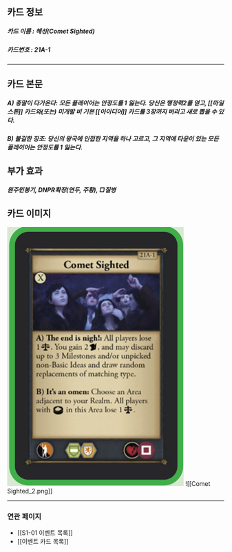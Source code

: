 ## 카드 정보
##### 카드 이름 : 혜성(Comet Sighted)
##### 카드번호 : 21A-1
---
## 카드 본문

##### A) 종말이 다가온다: 모든 플레이어는 안정도를 1 잃는다. 당신은 행정력2를 얻고, [[마일스톤]] 카드와(또는) 미개발 비 기본 [[아이디어]] 카드를 3장까지 버리고 새로 뽑을 수 있다.

##### B) 불길한 징조: 당신의 왕국에 인접한 지역을 하나 고르고, 그 지역에 타운이 있는 모든 플레이어는 안정도를 1 잃는다.

## 부가 효과
##### 원주민봉기, DNPR확장(연두, 주황), □질병

## 카드 이미지
<img src="\Assets\Comet Sighted_2.png"/>
![[Comet Sighted_2.png]]

--- 

### 연관 페이지
- [[S1-01 이벤트 목록]]
- [[이벤트 카드 목록]]
